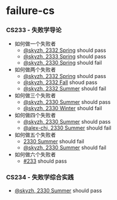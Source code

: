 # failure-cs

### CS233 - 失败学导论

* 如何做一个失败者
    * [@skyzh, 2332 Spring](https://github.com/SJTU-CSE/awesome-cs) should pass
    * [@skyzh, 2333 Spring](https://github.com/SJTU-CSE/awesome-cs) should pass
    * [@skyzh, 2330 Spring](https://github.com/SJTU-CSE/awesome-cs) should fail
* 如何做两个失败者
    * [@skyzh, 2332 Spring](https://github.com/SJTU-CSE/awesome-cs) should pass
    * [@skyzh, 2332 Fall](https://github.com/SJTU-CSE/awesome-cs) shoud pass
    * [@skyzh, 2332 Summer](https://github.com/SJTU-CSE/awesome-cs) should fail
* 如何做三个失败者
    * [@skyzh, 2330 Summer](https://github.com/SJTU-CSE/awesome-cs) should pass
    * [@skyzh, 2330 Winter](https://github.com/SJTU-CSE/awesome-cs) should fail
* 如何做四个失败者
    * [@skyzh, 2330 Summer](https://github.com/SJTU-CSE/awesome-cs) should pass
    * [@alex-chi, 2330 Summer](https://github.com/SJTU-CSE/awesome-cs) should fail
* 如何做五个失败者
    * [2330 Summer](https://github.com/SJTU-CSE/awesome-cs) should fail
    * [@skyzh, 2330 Summer]() should fail
* 如何做六个失败者
    * [#233](https://github.com/SJTU-CSE/awesome-cs/pulls/33) should pass

### CS234 - 失败学综合实践

* [@skyzh, 2330 Summer](https://github.com/SJTU-CSE/awesome-cs/pulls/33) should pass
